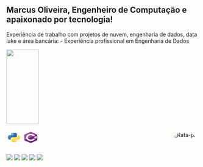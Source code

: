 ## Marcus Oliveira, Engenheiro de Computação e apaixonado por tecnologia!

Experiência de trabalho com projetos de nuvem, engenharia de dados, data lake e área bancária: - Experiência profissional em Engenharia de Dados

<div align="center>
  <img width="49%" height="195px" src="https://github-readme-stats.vercel.app/api?username=thon18valentim&show_icons=true&count_private=true&hide_border=true&title_color=00bfbf&icon_color=C0C0C0&text_color=c9d1d9&bg_color=0d1117" alt="Othon Valentim gitHub stats"/>
  <img width="41%" height="195px" src="https://github-readme-stats.vercel.app/api/top-langs/?username=marcus1298&layout=compact&hide_border=true&title_color=FD2705&text_color=fff&bg_color=0d1117"/>
  
</div>
<div style="display: inline_block"><br>
  <img align="center" alt="Rafa-Python" height="30" width="40" src="https://raw.githubusercontent.com/devicons/devicon/master/icons/python/python-original.svg">
  <img align="center" alt="Rafa-Csharp" height="30" width="40" src="https://raw.githubusercontent.com/devicons/devicon/master/icons/csharp/csharp-original.svg">
  <img align="right" alt="Rafa-pic" height="150" style="border-radius:50px;" src="https://media.discordapp.net/attachments/639956127056134178/890373478988013628/Publicacoes_Instagram_1_1.png?width=676&height=676">
</div>
  
  ##
 
<div> 
  <a href="https://www.youtube.com/channel/UC1CwDDyRTdpjyz43ShRgcnw" target="_blank"><img src="https://img.shields.io/badge/YouTube-FF0000?style=for-the-badge&logo=youtube&logoColor=white" target="_blank"></a>
  <a href="https://www.instagram.com/marcus_oliveir.a/" target="_blank"><img src="https://img.shields.io/badge/-Instagram-%23E4405F?style=for-the-badge&logo=instagram&logoColor=white" target="_blank"></a>
 <a href="https://discord.gg/wagxzStdcR" target="_blank"><img src="https://img.shields.io/badge/Discord-7289DA?style=for-the-badge&logo=discord&logoColor=white" target="_blank"></a> 
  <a href = "mailto:marcusviniciusiftm@gmail.com"><img src="https://img.shields.io/badge/-Gmail-%23333?style=for-the-badge&logo=gmail&logoColor=white" target="_blank"></a>
  <a href="https://www.linkedin.com/in/marcus-oliveira-34bb74172/" target="_blank"><img src="https://img.shields.io/badge/-LinkedIn-%230077B5?style=for-the-badge&logo=linkedin&logoColor=white" target="_blank"></a> 
  
</div>
